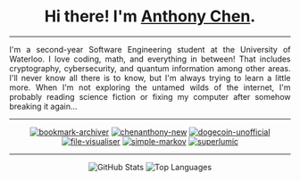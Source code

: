 <h1 align="center">Hi there! I'm <a href="https://chenanthony.com/">Anthony Chen</a>.</h1>

---

<div align="justify">

I'm a second-year Software Engineering student at the University of Waterloo. I love coding, math, and everything in between! That includes cryptography, cybersecurity, and quantum information among other areas. I'll never know all there is to know, but I'm always trying to learn a little more. When I'm not exploring the untamed wilds of the internet, I'm probably reading science fiction or fixing my computer after somehow breaking it again...

</div>

<div align="center">

---

[![bookmark-archiver](https://github-readme-stats.vercel.app/api/pin?username=slightlyskepticalpotat&repo=bookmark-archiver&theme=material-palenight&icon_color=6a5acd&hide_border=true)](https://github.com/slightlyskepticalpotat/bookmark-archiver)
[![chenanthony-new](https://github-readme-stats.vercel.app/api/pin?username=slightlyskepticalpotat&repo=chenanthony-new&theme=material-palenight&icon_color=6a5acd&hide_border=true)](https://github.com/slightlyskepticalpotat/chenanthony-new)
[![dogecoin-unofficial](https://github-readme-stats.vercel.app/api/pin?username=slightlyskepticalpotat&repo=dogecoin-unofficial&theme=material-palenight&icon_color=6a5acd&hide_border=true)](https://github.com/slightlyskepticalpotat/dogecoin-unofficial)
[![file-visualiser](https://github-readme-stats.vercel.app/api/pin?username=slightlyskepticalpotat&repo=file-visualiser&theme=material-palenight&icon_color=6a5acd&hide_border=true)](https://github.com/slightlyskepticalpotat/file-visualiser)
[![simple-markov](https://github-readme-stats.vercel.app/api/pin?username=slightlyskepticalpotat&repo=simple-markov&theme=material-palenight&icon_color=6a5acd&hide_border=true)](https://github.com/slightlyskepticalpotat/simple-markov)
[![superlumic](https://github-readme-stats.vercel.app/api/pin?username=slightlyskepticalpotat&repo=superlumic&theme=material-palenight&icon_color=6a5acd&hide_border=true)](https://github.com/slightlyskepticalpotat/superlumic)

---

![GitHub Stats](https://github-readme-stats.vercel.app/api?username=slightlyskepticalpotat&count_private=true&show_icons=true&theme=material-palenight&icon_color=6a5acd&hide_border=true&line_height=28&custom_title=Contribution%20Statistics&count_private=true)
![Top Languages](https://github-readme-stats.vercel.app/api/top-langs?username=slightlyskepticalpotat&theme=material-palenight&hide_border=true&layout=compact&langs_count=10&card_width=333)

</div>
